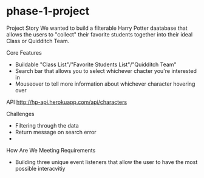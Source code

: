 # phase-1-project

Project Story
We wanted to build a filterable Harry Potter daatabase that allows the users to "collect" their favorite students together into their ideal Class or Quidditch Team. 

Core Features
- Buildable "Class List"/"Favorite Students List"/"Quidditch Team"
- Search bar that allows you to select whichever chacter you're interested in
- Mouseover to tell more information about whichever character hovering over

API 
http://hp-api.herokuapp.com/api/characters

Challenges 
- Filtering through the data
- Return message on search error
- 

How Are We Meeting Requirements
- Building three unique event listeners that allow the user to have the most possible interacvitiy

